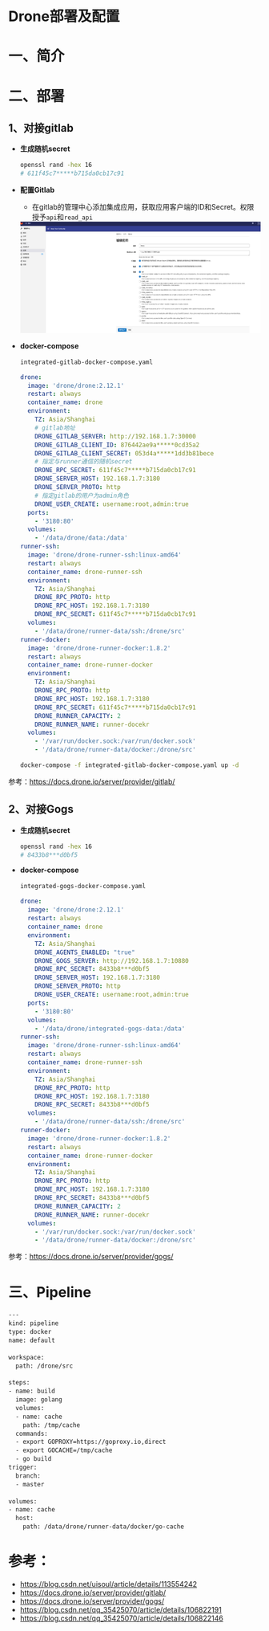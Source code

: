 # Drone部署及配置

# 一、简介

# 二、部署

## 1、对接gitlab

- **生成随机secret**

  ```bash
  openssl rand -hex 16
  # 611f45c7*****b715da0cb17c91
  ```

- **配置Gitlab**

  - 在gitlab的管理中心添加集成应用，获取应用客户端的ID和Secret。权限授予`api`和`read_api`

  <img src="../assets/drone-gitlab-setup-1.png" style="zoom:67%;" />

- **docker-compose**

  `integrated-gitlab-docker-compose.yaml`

  ```yaml
  drone:
    image: 'drone/drone:2.12.1'
    restart: always
    container_name: drone
    environment:
      TZ: Asia/Shanghai
      # gitlab地址
      DRONE_GITLAB_SERVER: http://192.168.1.7:30000
      DRONE_GITLAB_CLIENT_ID: 876442ae9a*****0cd35a2
      DRONE_GITLAB_CLIENT_SECRET: 053d4a*****1dd3b81bece
      # 指定与runner通信的随机secret
      DRONE_RPC_SECRET: 611f45c7*****b715da0cb17c91
      DRONE_SERVER_HOST: 192.168.1.7:3180
      DRONE_SERVER_PROTO: http
      # 指定gitlab的用户为admin角色
      DRONE_USER_CREATE: username:root,admin:true
    ports:
      - '3180:80'
    volumes:
      - '/data/drone/data:/data'
  runner-ssh:
    image: 'drone/drone-runner-ssh:linux-amd64'
    restart: always
    container_name: drone-runner-ssh
    environment:
      TZ: Asia/Shanghai
      DRONE_RPC_PROTO: http
      DRONE_RPC_HOST: 192.168.1.7:3180
      DRONE_RPC_SECRET: 611f45c7*****b715da0cb17c91
    volumes:
      - '/data/drone/runner-data/ssh:/drone/src'
  runner-docker:
    image: 'drone/drone-runner-docker:1.8.2'
    restart: always
    container_name: drone-runner-docker
    environment:
      TZ: Asia/Shanghai
      DRONE_RPC_PROTO: http
      DRONE_RPC_HOST: 192.168.1.7:3180
      DRONE_RPC_SECRET: 611f45c7*****b715da0cb17c91
      DRONE_RUNNER_CAPACITY: 2
      DRONE_RUNNER_NAME: runner-docekr
    volumes:
      - '/var/run/docker.sock:/var/run/docker.sock'
      - '/data/drone/runner-data/docker:/drone/src'
  ```

  ```bash
  docker-compose -f integrated-gitlab-docker-compose.yaml up -d
  ```

参考：https://docs.drone.io/server/provider/gitlab/

## 2、对接Gogs

- **生成随机secret**

  ```bash
  openssl rand -hex 16
  # 8433b8***d0bf5
  ```

- **docker-compose**

  `integrated-gogs-docker-compose.yaml`

  ```yaml
  drone:
    image: 'drone/drone:2.12.1'
    restart: always
    container_name: drone
    environment:
      TZ: Asia/Shanghai
      DRONE_AGENTS_ENABLED: "true"
      DRONE_GOGS_SERVER: http://192.168.1.7:10880
      DRONE_RPC_SECRET: 8433b8***d0bf5
      DRONE_SERVER_HOST: 192.168.1.7:3180
      DRONE_SERVER_PROTO: http
      DRONE_USER_CREATE: username:root,admin:true
    ports:
      - '3180:80'
    volumes:
      - '/data/drone/integrated-gogs-data:/data'
  runner-ssh:
    image: 'drone/drone-runner-ssh:linux-amd64'
    restart: always
    container_name: drone-runner-ssh
    environment:
      TZ: Asia/Shanghai
      DRONE_RPC_PROTO: http
      DRONE_RPC_HOST: 192.168.1.7:3180
      DRONE_RPC_SECRET: 8433b8***d0bf5
    volumes:
      - '/data/drone/runner-data/ssh:/drone/src'
  runner-docker:
    image: 'drone/drone-runner-docker:1.8.2'
    restart: always
    container_name: drone-runner-docker
    environment:
      TZ: Asia/Shanghai
      DRONE_RPC_PROTO: http
      DRONE_RPC_HOST: 192.168.1.7:3180
      DRONE_RPC_SECRET: 8433b8***d0bf5
      DRONE_RUNNER_CAPACITY: 2
      DRONE_RUNNER_NAME: runner-docekr
    volumes:
      - '/var/run/docker.sock:/var/run/docker.sock'
      - '/data/drone/runner-data/docker:/drone/src'
  ```

  

参考：https://docs.drone.io/server/provider/gogs/



# 三、Pipeline



```bash
---
kind: pipeline
type: docker
name: default

workspace:
  path: /drone/src

steps:
- name: build
  image: golang
  volumes:
  - name: cache
    path: /tmp/cache
  commands:
  - export GOPROXY=https://goproxy.io,direct
  - export GOCACHE=/tmp/cache
  - go build
trigger:
  branch:
  - master

volumes:
- name: cache
  host:
    path: /data/drone/runner-data/docker/go-cache
```





# 参考：

- https://blog.csdn.net/uisoul/article/details/113554242
- https://docs.drone.io/server/provider/gitlab/
- https://docs.drone.io/server/provider/gogs/
- https://blog.csdn.net/qq_35425070/article/details/106822191
- https://blog.csdn.net/qq_35425070/article/details/106822146

